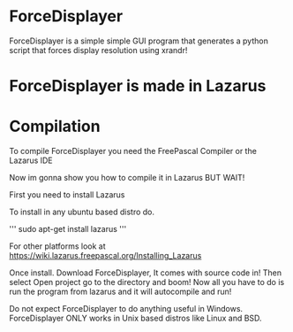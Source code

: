 # ForceDisplayer
ForceDisplayer is a simple simple GUI program that generates a python script that forces display resolution using xrandr!

# ForceDisplayer is made in Lazarus

# Compilation

To compile ForceDisplayer you need the FreePascal Compiler or the Lazarus IDE

Now im gonna show you how to compile it in Lazarus BUT WAIT!

First you need to install Lazarus

To install in any ubuntu based distro do.

'''
sudo apt-get install lazarus
'''

For other platforms look at https://wiki.lazarus.freepascal.org/Installing_Lazarus

Once install. Download ForceDisplayer, It comes with source code in!
Then select Open project go to the directory and boom! Now all you have to do is run the program from lazarus and it will autocompile and run!

Do not expect ForceDisplayer to do anything useful in Windows.
ForceDisplayer ONLY works in Unix based distros like Linux and BSD.
